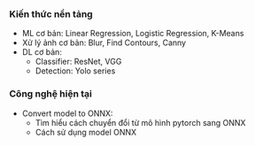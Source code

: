 ### Kiến thức nền tảng
- ML cơ bản: Linear Regression, Logistic Regression, K-Means
- Xử lý ảnh cơ bản: Blur, Find Contours, Canny
- DL cơ bản: 
  - Classifier: ResNet, VGG
  - Detection: Yolo series

### Công nghệ hiện tại
- Convert model to ONNX:
  - Tìm hiểu cách chuyển đổi từ mô hình pytorch sang ONNX
  - Cách sử dụng model ONNX
